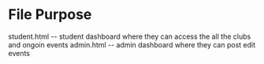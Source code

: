 # File Purpose



student.html -- student dashboard where they can access the all the clubs and ongoin events
admin.html -- admin dashboard where they can post edit events

